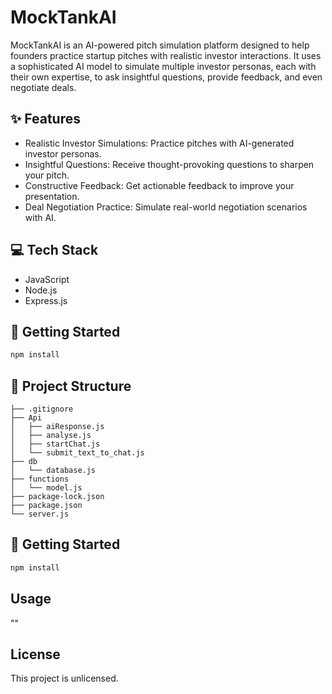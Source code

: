 # MockTankAI

MockTankAI is an AI-powered pitch simulation platform designed to help founders practice startup pitches with realistic investor interactions. It uses a sophisticated AI model to simulate multiple investor personas, each with their own expertise, to ask insightful questions, provide feedback, and even negotiate deals.

## ✨ Features

- Realistic Investor Simulations: Practice pitches with AI-generated investor personas.
- Insightful Questions: Receive thought-provoking questions to sharpen your pitch.
- Constructive Feedback: Get actionable feedback to improve your presentation.
- Deal Negotiation Practice: Simulate real-world negotiation scenarios with AI.

## 💻 Tech Stack

- JavaScript  
- Node.js  
- Express.js  

## 🚀 Getting Started

```bash
npm install
```

## 📂 Project Structure

```
├── .gitignore
├── Api
│   ├── aiResponse.js
│   ├── analyse.js
│   ├── startChat.js
│   └── submit_text_to_chat.js
├── db
│   └── database.js
├── functions
│   └── model.js
├── package-lock.json
├── package.json
└── server.js
```

## 🚀 Getting Started

```bash
npm install
```

## Usage

""

## License

This project is unlicensed.
```
